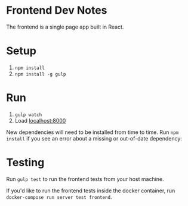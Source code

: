 Frontend Dev Notes
==================

The frontend is a single page app built in React.

Setup
=====

1. `npm install`
2. `npm install -g gulp`

Run
===

1. `gulp watch`
2. Load [localhost:8000](http://localhost:8000)

New dependencies will need to be installed from time to time. Run `npm install`
if you see an error about a missing or out-of-date dependency:

Testing
=======

Run `gulp test` to run the frontend tests from your host machine.

If you'd like to run the frontend tests inside the docker container, run
`docker-compose run server test frontend`.
